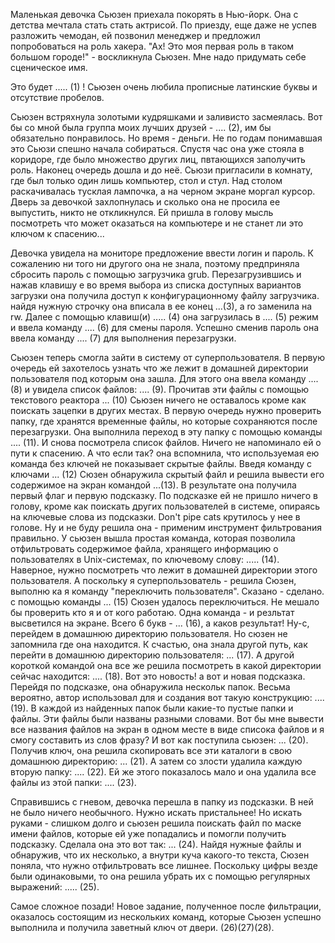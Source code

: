 Маленькая девочка Сьюзен приехала покорять в Нью-йорк. Она с детства мечтала стать стать актрисой. По приезду, еще даже не успев разложить чемодан, ей позвонил менеджер и предложил попробоваться на роль хакера. "Ах! Это моя первая роль в таком большом городе!" - воскликнула Сьюзен. Мне надо придумать себе сценическое имя. 

Это будет ..... (1) !
Сьюзен очень любила прописные латинские буквы и отсутствие пробелов.

Сьюзен встряхнула золотыми кудряшками и заливисто засмеялась. Вот бы со мной была группа моих лучших друзей - .... (2), им бы обязательно понравилось. Но время - деньги. Не по годам понимавшая это Сьюзи спешно начала собираться. Спустя час она уже стояла в коридоре, где было множество других лиц, пвтающихся заполучить роль. Наконец очередь дошла и до неё. Сьюзи пригласили в комнату, где был только один лишь компьютер, стол и стул. Над столом раскачивалась тусклая лампочка, а на черном экране моргал курсор. Дверь за девочкой захлопнулась и сколько она не просила ее выпустить, никто не откликнулся. Ей пришла в голову мысль посмотреть что может оказаться на компьютере и не станет ли это ключом к спасению...

Девочка увидела на мониторе предложение ввести логин и пароль. К сожалению ни того ни другого она не знала, поэтому предприняла сбросить пароль с помощью загрузчика grub. Перезагрузившись и нажав клавишу e во время выбора из списка доступных вариантов загрузки она получила доступ к конфигурационному файлу загрузчика. найдя нужную строчку она вписала в ее конец ...(3), а ro заменила на rw. Далее с помощью клавиш(и) ..... (4) она загрузилась в .... (5) режим и ввела команду .... (6) для смены пароля. Успешно сменив пароль она ввела команду .... (7) для выполнения перезагрузки.

Сьюзен теперь смогла зайти в систему от суперпользователя. В первую очередь ей захотелось узнать что же лежит в домашней директории пользователя под которым она зашла. Для этого она ввела команду .... (8) и увидела список файлов: .... (9). Прочитав эти файлы с помощью текстового реактора ... (10) Сьюзен ничего не оставалось кроме как поискать зацепки в других местах. В первую очередь нужно проверить папку, где хранятся временные файлы, но которые сохраняются после перезагрузки. Она выполнила переход в эту папку с помощью команды .... (11). И снова посмотрела список файлов. Ничего не напоминало ей о пути к спасению. А что если так? она вспомнила, что используемая ею команда без ключей не показывает скрытые файлы. Введя команду с ключами ... (12) Сюзен обнаружила скрытый файл и решила вывести его содержимое на экран командой ...(13). В результате она получила первый флаг и первую подсказку. По подсказке ей не пришло ничего в голову, кроме как поискать других пользователей в системе, опираясь на ключевые слова из подсказки. Don't pipe cats крутилось у нее в голове. Ну и не буду решила она - применим инструмент фильтрования правильно. У сьюзен вышла простая команда, которая позволила отфильтровать содержимое файла, хранящего информацию о пользователях в Unix-системах, по ключевому слову: ..... (14). Наверное, нужно посмотреть что лежит в домашней директории этого пользователя. А поскольку я суперпользователь - решила Сюзен, выполню ка я команду "переключить пользователя". Сказано - сделано. с помощью команды ... (15) Сюзен удалось переключиться. Не мешало бы проверить кто я и от кого работаю. Одна команда - и резльтат высветился на экране. Всего 6 букв - ... (16), а каков результат! Ну-с, перейдем в домашнюю директорию пользователя. Но сюзен не запомнила где она находится. К счастью, она знала другой путь, как перейти в домашнюю директорию пользователя: ... (17). А другой короткой командой она все же решила посмотреть в какой директории сейчас находится: .... (18). Вот это новость! а вот и новая подсказка. Перейдя по подсказке, она обнаружила нескольк папок. Весьма вероятно, автор использовал для и создания вот такую конструкцию: .... (19). В каждой из найденных папок  были какие-то пустые папки и файлы. Эти файлы были названы разными словами. Вот бы мне вывести все названия файлов на экран в одном месте в виде списока файлов и я смогу составить из слов фразу? И вот как поступила сьюзен: ... (20). Получив ключ, она решила скопировать все эти каталоги в свою домашнюю директорию: ... (21). А затем со злости удалила каждую вторую папку: .... (22). Ей же этого показалось мало и она удалила все файлы из этой папки: .... (23). 

Справившись с гневом, девочка перешла в папку из подсказки. В ней не было ничего необычного. Нужно искать пристальнее! Но искать руками - слишком долго и сьюзен решила поискать файл по маске имени файлов, которые ей уже попадались и помогли получить подсказку. Сделала она это вот так: ... (24). Найдя нужные файлы и обнаружив, что их несколько, а внутри куча какого-то текста, Сюзен поняла, что нужно отфильтровать все лишнее. Поскольку цифры везде были одинаковыми, то она решила убрать их с помощью регулярных выражений: ..... (25).

Самое сложное позади! Новое задание, полученное после фильтрации, оказалось состоящим из нескольких команд, которые Сьюзен успешно выполнила и получила заветный ключ от двери. (26)(27)(28).